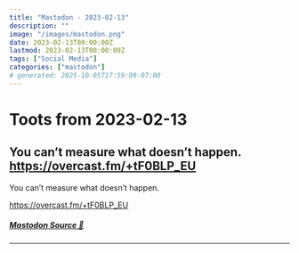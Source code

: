 ```yaml
---
title: "Mastodon - 2023-02-13"
description: ""
image: "/images/mastodon.png"
date: 2023-02-13T00:00:00Z
lastmod: 2023-02-13T00:00:00Z
tags: ["Social Media"]
categories: ["mastodon"]
# generated: 2025-10-05T17:59:09-07:00
---
```


# Toots from 2023-02-13

## You can’t measure what doesn’t happen.  <https://overcast.fm/+tF0BLP_EU>

You can’t measure what doesn’t happen.

<https://overcast.fm/+tF0BLP_EU>

##### [Mastodon Source 🐘](https://hachyderm.io/@mweagle/109855690014463573)

---

